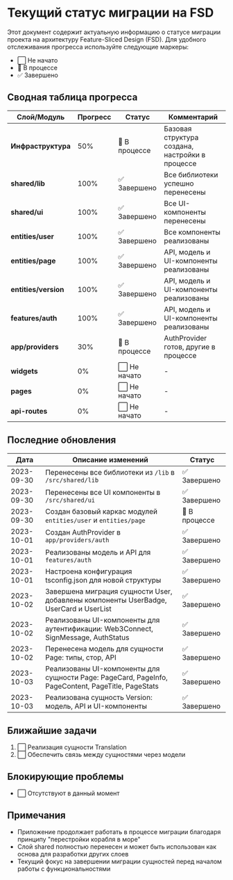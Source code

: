# Текущий статус миграции на FSD

Этот документ содержит актуальную информацию о статусе миграции проекта на архитектуру Feature-Sliced Design (FSD).
Для удобного отслеживания прогресса используйте следующие маркеры:

- ⬜ Не начато
- 🔄 В процессе
- ✅ Завершено

## Сводная таблица прогресса

| Слой/Модуль       | Прогресс | Статус      | Комментарий                                |
|-------------------|----------|-------------|-------------------------------------------|
| **Инфраструктура**| 50%      | 🔄 В процессе | Базовая структура создана, настройки в процессе |
| **shared/lib**    | 100%     | ✅ Завершено | Все библиотеки успешно перенесены          |
| **shared/ui**     | 100%     | ✅ Завершено | Все UI-компоненты перенесены               |
| **entities/user** | 100%     | ✅ Завершено | Все компоненты реализованы                 |
| **entities/page** | 100%     | ✅ Завершено | API, модель и UI-компоненты реализованы    |
| **entities/version** | 100%  | ✅ Завершено | API, модель и UI-компоненты реализованы    |
| **features/auth** | 100%     | ✅ Завершено | API, модель и UI-компоненты реализованы    |
| **app/providers** | 30%      | 🔄 В процессе | AuthProvider готов, другие в процессе      |
| **widgets**       | 0%       | ⬜ Не начато | -                                         |
| **pages**         | 0%       | ⬜ Не начато | -                                         |
| **api-routes**    | 0%       | ⬜ Не начато | -                                         |

## Последние обновления

| Дата       | Описание изменений                                             | Статус    |
|------------|---------------------------------------------------------------|-----------|
| 2023-09-30 | Перенесены все библиотеки из `/lib` в `/src/shared/lib`        | ✅ Завершено |
| 2023-09-30 | Перенесены все UI компоненты в `/src/shared/ui`                | ✅ Завершено |
| 2023-09-30 | Создан базовый каркас модулей `entities/user` и `entities/page`| 🔄 В процессе |
| 2023-10-01 | Создан AuthProvider в `app/providers/auth`                    | ✅ Завершено |
| 2023-10-01 | Реализованы модель и API для `features/auth`                  | ✅ Завершено |
| 2023-10-01 | Настроена конфигурация tsconfig.json для новой структуры      | ✅ Завершено |
| 2023-10-02 | Завершена миграция сущности User, добавлены компоненты UserBadge, UserCard и UserList | ✅ Завершено |
| 2023-10-02 | Реализованы UI-компоненты для аутентификации: Web3Connect, SignMessage, AuthStatus | ✅ Завершено |
| 2023-10-02 | Перенесена модель для сущности Page: типы, стор, API          | ✅ Завершено |
| 2023-10-03 | Реализованы UI-компоненты для сущности Page: PageCard, PageInfo, PageContent, PageTitle, PageStats | ✅ Завершено |
| 2023-10-03 | Реализована сущность Version: модель, API и UI-компоненты     | ✅ Завершено |

## Ближайшие задачи

1. ⬜ Реализация сущности Translation
2. ⬜ Обеспечить связь между сущностями через модели

## Блокирующие проблемы

- ⬜ Отсутствуют в данный момент

## Примечания

- Приложение продолжает работать в процессе миграции благодаря принципу "перестройки корабля в море"
- Слой shared полностью перенесен и может быть использован как основа для разработки других слоев
- Текущий фокус на завершении миграции сущностей перед началом работы с функциональностями 